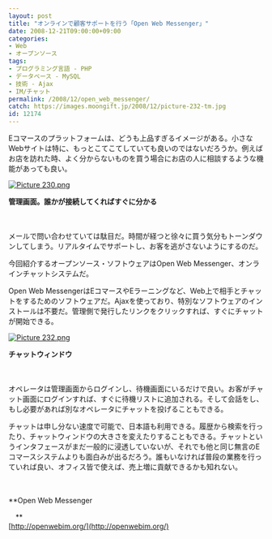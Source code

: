 ```yaml
---
layout: post
title: "オンラインで顧客サポートを行う「Open Web Messenger」"
date: 2008-12-21T09:00:00+09:00
categories:
- Web
- オープンソース
tags: 
- プログラミング言語 - PHP
- データベース - MySQL
- 技術 - Ajax
- IM/チャット
permalink: /2008/12/open_web_messenger/
catch: https://images.moongift.jp/2008/12/picture-232-tm.jpg
id: 12174
---
```

Eコマースのプラットフォームは、どうも上品すぎるイメージがある。小さなWebサイトは特に、もっとこてこてしていても良いのではないだろうか。例えばお店を訪れた時、よく分からないものを買う場合にお店の人に相談するような機能があっても良い。

  

[![Picture 230.png](https://images.moongift.jp/2008/12/picture-230-tm.jpg)](https://images.moongift.jp/2008/12/picture-230.png)  
  
**管理画面。誰かが接続してくればすぐに分かる**

  

　

  

メールで問い合わせていては駄目だ。時間が経つと徐々に買う気分もトーンダウンしてしまう。リアルタイムでサポートし、お客を逃がさないようにするのだ。

  

今回紹介するオープンソース・ソフトウェアはOpen Web Messenger、オンラインチャットシステムだ。

  
<!--more-->

Open Web MessengerはEコマースやEラーニングなど、Web上で相手とチャットをするためのソフトウェアだ。Ajaxを使っており、特別なソフトウェアのインストールは不要だ。管理側で発行したリンクをクリックすれば、すぐにチャットが開始できる。

  

[![Picture 232.png](https://images.moongift.jp/2008/12/picture-232-tm.jpg)](https://images.moongift.jp/2008/12/picture-232.png)  
  
**チャットウィンドウ**

  

　

  

オペレータは管理画面からログインし、待機画面にいるだけで良い。お客がチャット画面にログインすれば、すぐに待機リストに追加される。そして会話をし、もし必要があれば別なオペレータにチャットを投げることもできる。

  

チャットは申し分ない速度で可能で、日本語も利用できる。履歴から検索を行ったり、チャットウィンドウの大きさを変えたりすることもできる。チャットというインタフェースがまだ一般的に浸透していないが、それでも他と同じ無言のEコマースシステムよりも面白みが出るだろう。誰もいなければ普段の業務を行っていれば良い、オフィス皆で使えば、売上増に貢献できるかも知れない。

  

　

  

**Open Web Messenger  
  
　**  
  [http://openwebim.org/](http://openwebim.org/)

  
